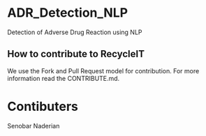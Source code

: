 # ADR_Detection_NLP
Detection of Adverse Drug Reaction using NLP


## How to contribute to RecycleIT
We use the Fork and Pull Request model for contribution. For more information read the CONTRIBUTE.md.


# Contibuters
Senobar Naderian

